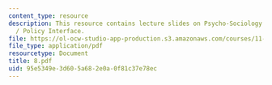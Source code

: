```yaml
---
content_type: resource
description: This resource contains lecture slides on Psycho-Sociology at the Science
  / Policy Interface.
file: https://ol-ocw-studio-app-production.s3.amazonaws.com/courses/11-959-reforming-natural-resources-governance-failings-of-scientific-rationalism-and-alternatives-for-building-common-ground-january-iap-2007/95e5349e3d605a682e0a0f81c37e78ec_8.pdf
file_type: application/pdf
resourcetype: Document
title: 8.pdf
uid: 95e5349e-3d60-5a68-2e0a-0f81c37e78ec
---
```

